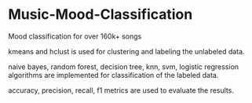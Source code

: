 # Music-Mood-Classification
Mood classification for over 160k+ songs



kmeans and hclust is used for clustering and labeling the unlabeled data.

naive bayes, random forest, decision tree, knn, svm, logistic regression algorithms are implemented for classification of the labeled data.

accuracy, precision, recall, f1 metrics are used to evaluate the results.
